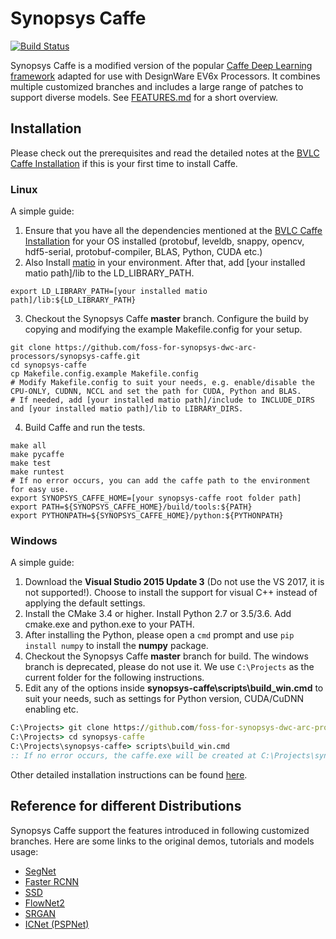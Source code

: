 # Synopsys Caffe

[![Build Status](https://travis-ci.org/foss-for-synopsys-dwc-arc-processors/synopsys-caffe.svg?branch=master)](https://travis-ci.org/foss-for-synopsys-dwc-arc-processors/synopsys-caffe)

Synopsys Caffe is a modified version of the popular [Caffe Deep Learning framework](http://caffe.berkeleyvision.org/) adapted for use with DesignWare EV6x Processors.
It combines multiple customized branches and includes a large range of patches to support diverse models. See [FEATURES.md](https://github.com/foss-for-synopsys-dwc-arc-processors/synopsys-caffe/blob/master/FEATURES.md) for a short overview.

## Installation
Please check out the prerequisites and read the detailed notes at the [BVLC Caffe Installation](http://caffe.berkeleyvision.org/installation.html) if this is your first time to install Caffe.

### Linux
A simple guide:
1. Ensure that you have all the dependencies mentioned at the [BVLC Caffe Installation](http://caffe.berkeleyvision.org/installation.html) for your OS installed (protobuf, leveldb, snappy, opencv, hdf5-serial, protobuf-compiler, BLAS, Python, CUDA etc.)
2. Also Install [matio](https://github.com/tbeu/matio) in your environment. After that, add [your installed matio path]/lib to the LD_LIBRARY_PATH.
```Shell
export LD_LIBRARY_PATH=[your installed matio path]/lib:${LD_LIBRARY_PATH}
```
3. Checkout the Synopsys Caffe **master** branch. Configure the build by copying and modifying the example Makefile.config for your setup.
```Shell
git clone https://github.com/foss-for-synopsys-dwc-arc-processors/synopsys-caffe.git
cd synopsys-caffe
cp Makefile.config.example Makefile.config
# Modify Makefile.config to suit your needs, e.g. enable/disable the CPU-ONLY, CUDNN, NCCL and set the path for CUDA, Python and BLAS.
# If needed, add [your installed matio path]/include to INCLUDE_DIRS and [your installed matio path]/lib to LIBRARY_DIRS.
```
4. Build Caffe and run the tests.
```Shell
make all
make pycaffe
make test
make runtest
# If no error occurs, you can add the caffe path to the environment for easy use.
export SYNOPSYS_CAFFE_HOME=[your synopsys-caffe root folder path]
export PATH=${SYNOPSYS_CAFFE_HOME}/build/tools:${PATH}
export PYTHONPATH=${SYNOPSYS_CAFFE_HOME}/python:${PYTHONPATH}
```

### Windows
A simple guide:
1. Download the **Visual Studio 2015 Update 3** (Do not use the VS 2017, it is not supported!). Choose to install the support for visual C++ instead of applying the default settings.
2. Install the CMake 3.4 or higher. Install Python 2.7 or 3.5/3.6. Add cmake.exe and python.exe to your PATH.
3. After installing the Python, please open a `cmd` prompt and use `pip install numpy` to install the **numpy** package.
4. Checkout the Synopsys Caffe **master** branch for build. The windows branch is deprecated, please do not use it. We use `C:\Projects` as the current folder for the following instructions.
5. Edit any of the options inside **synopsys-caffe\scripts\build_win.cmd** to suit your needs, such as settings for Python version, CUDA/CuDNN enabling etc.   
```cmd
C:\Projects> git clone https://github.com/foss-for-synopsys-dwc-arc-processors/synopsys-caffe.git
C:\Projects> cd synopsys-caffe
C:\Projects\synopsys-caffe> scripts\build_win.cmd
:: If no error occurs, the caffe.exe will be created at C:\Projects\synopsys-caffe\build\tools\Release after a successful build.
```
Other detailed installation instructions can be found [here](https://github.com/BVLC/caffe/blob/windows/README.md).

## Reference for different Distributions
Synopsys Caffe support the features introduced in following customized branches. Here are some links to the original demos, tutorials and models usage:
- [SegNet](https://github.com/alexgkendall/caffe-segnet)
- [Faster RCNN](https://github.com/rbgirshick/py-faster-rcnn)
- [SSD](https://github.com/weiliu89/caffe/tree/ssd)
- [FlowNet2](https://github.com/lmb-freiburg/flownet2)
- [SRGAN](https://github.com/ShenghaiRong/caffe_srgan)
- [ICNet (PSPNet)](https://github.com/hszhao/ICNet)

